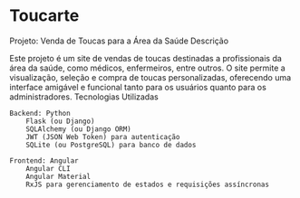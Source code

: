 # Toucarte

Projeto: Venda de Toucas para a Área da Saúde
Descrição

Este projeto é um site de vendas de toucas destinadas a profissionais da área da saúde, como médicos, enfermeiros, entre outros. O site permite a visualização, seleção e compra de toucas personalizadas, oferecendo uma interface amigável e funcional tanto para os usuários quanto para os administradores.
Tecnologias Utilizadas

    Backend: Python
        Flask (ou Django)
        SQLAlchemy (ou Django ORM)
        JWT (JSON Web Token) para autenticação
        SQLite (ou PostgreSQL) para banco de dados

    Frontend: Angular
        Angular CLI
        Angular Material
        RxJS para gerenciamento de estados e requisições assíncronas
